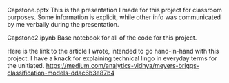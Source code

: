 Capstone.pptx
This is the presentation I made for this project for classroom purposes. Some information is explicit, while other info was communicated by me verbally during the presentation.

Capstone2.ipynb
Base notebook for all of the code for this project.

Here is the link to the article I wrote, intended to go hand-in-hand with this project. I have a knack for explaining technical lingo in everyday terms for the unitiated.
https://medium.com/analytics-vidhya/meyers-briggs-classification-models-ddac6b3e87b4
